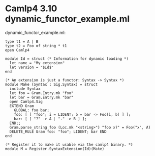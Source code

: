 Camlp4 3.10 dynamic\_functor\_example.ml
========================================

dynamic\_functor\_example.ml:

    type t1 = A | B
    type t2 = Foo of string * t1
    open Camlp4

    module Id = struct (* Information for dynamic loading *)
      let name = "My_extension"
      let version = "$Id$"
    end

    (* An extension is just a functor: Syntax -> Syntax *)
    module Make (Syntax : Sig.Syntax) = struct
      include Syntax
      let foo = Gram.Entry.mk "foo"
      let bar = Gram.Entry.mk "bar"
      open Camlp4.Sig
      EXTEND Gram
        GLOBAL: foo bar;
        foo: [ [ "foo"; i = LIDENT; b = bar -> Foo(i, b) ] ];
        bar: [ [ "?" -> A | "." -> B ] ];
      END;;
      Gram.parse_string foo (Loc.mk "<string>") "foo x?" = Foo("x", A)
      DELETE_RULE Gram foo: "foo"; LIDENT; bar END
    end

    (* Register it to make it usable via the camlp4 binary. *)
    module M = Register.SyntaxExtension(Id)(Make)
